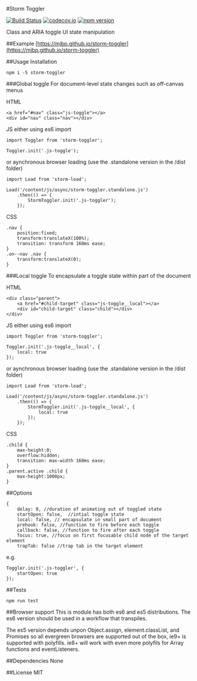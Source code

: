 #Storm Toggler

[![Build Status](https://travis-ci.org/mjbp/storm-toggler.svg?branch=master)](https://travis-ci.org/mjbp/storm-toggler)
[![codecov.io](http://codecov.io/github/mjbp/storm-toggler/coverage.svg?branch=master)](http://codecov.io/github/mjbp/storm-toggler?branch=master)
[![npm version](https://badge.fury.io/js/storm-toggler.svg)](https://badge.fury.io/js/storm-toggler)

Class and ARIA toggle UI state manipulation

##Example
[https://mjbp.github.io/storm-toggler](https://mjbp.github.io/storm-toggler)

##Usage
Installation
```
npm i -S storm-toggler
```

###Global toggle
For document-level state changes such as off-canvas menus

HTML
```
<a href="#nav" class="js-toggle"></a>
<div id="nav" class="nav"></div>
```
JS
either using es6 import
```
import Toggler from 'storm-toggler';

Toggler.init('.js-toggle');
```
or aynchronous browser loading (use the .standalone version in the /dist folder)
```
import Load from 'storm-load';

Load('/content/js/async/storm-toggler.standalone.js')
    .then(() => {
        StormToggler.init('.js-toggler');
    });
```
CSS
```
.nav {
    position:fixed;
    transform:translateX(100%);
    transition: transform 160ms ease;
}
.on--nav .nav {
    transform:translateX(0);
}
```

###Local toggle
To encapsulate a toggle state within part of the document

HTML
```
<div class="parent">
    <a href="#child-target" class="js-toggle__local"></a>
    <div id="child-target" class="child"></div>
</div>
```
JS
either using es6 import
```
import Toggler from 'storm-toggler';

Toggler.init('.js-toggle__local', {
    local: true
});
```
or aynchronous browser loading (use the .standalone version in the /dist folder)
```
import Load from 'storm-load';

Load('/content/js/async/storm-toggler.standalone.js')
    .then(() => {
        StormToggler.init('.js-toggle__local', {
            local: true
        });
    });
```
CSS
```
.child {
    max-height:0;
    overflow:hidden;
    transition: max-width 160ms ease;
}
.parent.active .child {
    max-height:1000px;
}
```

##Options
```
{
	delay: 0, //duration of animating out of toggled state
	startOpen: false,  //intial toggle state
	local: false, // encapsulate in small part of document
	prehook: false, //function to fire before each toggle
	callback: false, //function to fire after each toggle
	focus: true, //focus on first focusable child node of the target element
	trapTab: false //trap tab in the target element
```
e.g.
```
Toggler.init('.js-toggler', {
    startOpen: true
});
```

##Tests
```
npm run test
```

##Browser support
This is module has both es6 and es5 distributions. The es6 version should be used in a workflow that transpiles.

The es5 version depends unpon Object.assign, element.classList, and Promises so all evergreen browsers are supported out of the box, ie9+ is supported with polyfills. ie8+ will work with even more polyfils for Array functions and eventListeners.

##Dependencies
None

##License
MIT